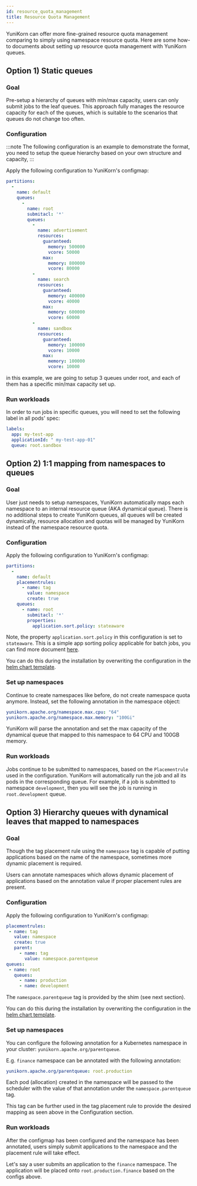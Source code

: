 ```yaml
---
id: resource_quota_management
title: Resource Quota Management
---
```


<!--
Licensed to the Apache Software Foundation (ASF) under one
or more contributor license agreements.  See the NOTICE file
distributed with this work for additional information
regarding copyright ownership.  The ASF licenses this file
to you under the Apache License, Version 2.0 (the
"License"); you may not use this file except in compliance
with the License.  You may obtain a copy of the License at

  http://www.apache.org/licenses/LICENSE-2.0

Unless required by applicable law or agreed to in writing,
software distributed under the License is distributed on an
"AS IS" BASIS, WITHOUT WARRANTIES OR CONDITIONS OF ANY
KIND, either express or implied.  See the License for the
specific language governing permissions and limitations
under the License.
-->

YuniKorn can offer more fine-grained resource quota management comparing to simply
using namespace resource quota. Here are some how-to documents about setting up
resource quota management with YuniKorn queues.

## Option 1) Static queues

### Goal

Pre-setup a hierarchy of queues with min/max capacity, users can only submit
jobs to the leaf queues. This approach fully manages the resource capacity for
each of the queues, which is suitable to the scenarios that queues do not change
too often.

### Configuration

:::note
The following configuration is an example to demonstrate the format,
you need to setup the queue hierarchy based on your own structure and capacity,
:::

Apply the following configuration to YuniKorn's configmap:

```yaml
partitions:
  -
    name: default
    queues:
      -
        name: root
        submitacl: '*'
        queues:
          -
            name: advertisement
            resources:
              guaranteed:
                memory: 500000
                vcore: 50000
              max:
                memory: 800000
                vcore: 80000
          -
            name: search
            resources:
              guaranteed:
                memory: 400000
                vcore: 40000
              max:
                memory: 600000
                vcore: 60000
          -
            name: sandbox
            resources:
              guaranteed:
                memory: 100000
                vcore: 10000
              max:
                memory: 100000
                vcore: 10000
```

in this example, we are going to setup 3 queues under root, and each of them has
a specific min/max capacity set up.

### Run workloads

In order to run jobs in specific queues, you will need to set the following label in all pods' spec:

```yaml
labels:
  app: my-test-app
  applicationId: " my-test-app-01"
  queue: root.sandbox
```

## Option 2) 1:1 mapping from namespaces to queues

### Goal

User just needs to setup namespaces, YuniKorn automatically maps each namespace to an internal resource queue (AKA dynamical queue).
There is no additional steps to create YuniKorn queues, all queues will be created dynamically,
resource allocation and quotas will be managed by YuniKorn instead of the namespace resource quota.

### Configuration

Apply the following configuration to YuniKorn's configmap:

```yaml
partitions:
  -
    name: default
    placementrules:
      - name: tag
        value: namespace
        create: true
    queues:
      - name: root
        submitacl: '*'
        properties:
          application.sort.policy: stateaware

```

Note, the property `application.sort.policy` in this configuration is set to
`stateaware`. This is a simple app sorting policy applicable for batch jobs, you
can find more document [here](sorting_policies.md#StateAwarePolicy).

You can do this during the installation by overwriting the configuration in the
[helm chart template](https://github.com/apache/incubator-yunikorn-release/blob/724ec82d0d548598e170cc6d5ca6aaae00f8286c/helm-charts/yunikorn/values.yaml#L71-L81).

### Set up namespaces

Continue to create namespaces like before, do not create namespace quota anymore.
Instead, set the following annotation in the namespace object:

```yaml
yunikorn.apache.org/namespace.max.cpu: "64"
yunikorn.apache.org/namespace.max.memory: "100Gi"
```

YuniKorn will parse the annotation and set the max capacity of the dynamical queue
that mapped to this namespace to 64 CPU and 100GB memory.

### Run workloads

Jobs continue to be submitted to namespaces, based on the `Placementrule` used
in the configuration. YuniKorn will automatically run the job and all its pods in
the corresponding queue. For example, if a job is submitted to namespace `development`,
then you will see the job is running in `root.development` queue.

## Option 3) Hierarchy queues with dynamical leaves that mapped to namespaces

### Goal
Though the tag placement rule using the `namespace` tag is capable of putting applications based on the name of the namespace, sometimes more dynamic placement is required.

Users can annotate namespaces which allows dynamic placement of applications based on the annotation value if proper placement rules are present.

### Configuration
Apply the following configuration to YuniKorn's configmap:

```yaml
placementrules:
 - name: tag
   value: namespace
   create: true
   parent:
     - name: tag
       value: namespace.parentqueue
queues:
 - name: root
   queues:
     - name: production
     - name: development

```

The `namespace.parentqueue` tag is provided by the shim (see next section).

You can do this during the installation by overwriting the configuration in the
[helm chart template](https://github.com/apache/incubator-yunikorn-release/blob/724ec82d0d548598e170cc6d5ca6aaae00f8286c/helm-charts/yunikorn/values.yaml#L71-L81).

### Set up namespaces
You can configure the following annotation for a Kubernetes namespace in your cluster: `yunikorn.apache.org/parentqueue`.

E.g. `finance` namespace can be annotated with the following annotation:
```yaml
yunikorn.apache.org/parentqueue: root.production
```

Each pod (allocation) created in the namespace will be passed to the scheduler with the value of that annotation under the `namespace.parentqueue` tag.

This tag can be further used in the tag placement rule to provide the desired mapping as seen above in the Configuration section.

### Run workloads
After the configmap has been configured and the namespace has been annotated, users simply submit applications to the namespace and the placement rule will take effect.

Let's say a user submits an application to the `finance` namespace. The application will be placed onto `root.production.finance` based on the configs above.
